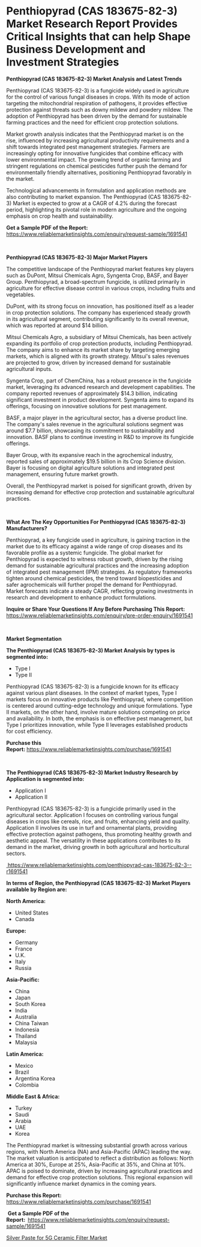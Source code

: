 <p><h1>Penthiopyrad (CAS 183675-82-3) Market Research Report Provides Critical Insights that can help Shape Business Development and Investment Strategies</h1></p><p><strong>Penthiopyrad (CAS 183675-82-3) Market Analysis and Latest Trends</strong></p>
<p><p>Penthiopyrad (CAS 183675-82-3) is a fungicide widely used in agriculture for the control of various fungal diseases in crops. With its mode of action targeting the mitochondrial respiration of pathogens, it provides effective protection against threats such as downy mildew and powdery mildew. The adoption of Penthiopyrad has been driven by the demand for sustainable farming practices and the need for efficient crop protection solutions.</p><p>Market growth analysis indicates that the Penthiopyrad market is on the rise, influenced by increasing agricultural productivity requirements and a shift towards integrated pest management strategies. Farmers are increasingly opting for innovative fungicides that combine efficacy with lower environmental impact. The growing trend of organic farming and stringent regulations on chemical pesticides further push the demand for environmentally friendly alternatives, positioning Penthiopyrad favorably in the market.</p><p>Technological advancements in formulation and application methods are also contributing to market expansion. The Penthiopyrad (CAS 183675-82-3) Market is expected to grow at a CAGR of 4.2% during the forecast period, highlighting its pivotal role in modern agriculture and the ongoing emphasis on crop health and sustainability.</p></p>
<p><strong>Get a Sample PDF of the Report:&nbsp;</strong> <a href="https://www.reliablemarketinsights.com/enquiry/request-sample/1691541?utm_campaign=1166&utm_medium=2&utm_source=Github&utm_content=ia&utm_term=07012025&utm_id=penthiopyrad-cas-183675-82-3">https://www.reliablemarketinsights.com/enquiry/request-sample/1691541</a></p>
<p>&nbsp;</p>
<p><strong>Penthiopyrad (CAS 183675-82-3) Major Market Players</strong></p>
<p><p>The competitive landscape of the Penthiopyrad market features key players such as DuPont, Mitsui Chemicals Agro, Syngenta Crop, BASF, and Bayer Group. Penthiopyrad, a broad-spectrum fungicide, is utilized primarily in agriculture for effective disease control in various crops, including fruits and vegetables.</p><p>DuPont, with its strong focus on innovation, has positioned itself as a leader in crop protection solutions. The company has experienced steady growth in its agricultural segment, contributing significantly to its overall revenue, which was reported at around $14 billion.</p><p>Mitsui Chemicals Agro, a subsidiary of Mitsui Chemicals, has been actively expanding its portfolio of crop protection products, including Penthiopyrad. The company aims to enhance its market share by targeting emerging markets, which is aligned with its growth strategy. Mitsui's sales revenues are projected to grow, driven by increased demand for sustainable agricultural inputs.</p><p>Syngenta Crop, part of ChemChina, has a robust presence in the fungicide market, leveraging its advanced research and development capabilities. The company reported revenues of approximately $14.3 billion, indicating significant investment in product development. Syngenta aims to expand its offerings, focusing on innovative solutions for pest management.</p><p>BASF, a major player in the agricultural sector, has a diverse product line. The company's sales revenue in the agricultural solutions segment was around $7.7 billion, showcasing its commitment to sustainability and innovation. BASF plans to continue investing in R&D to improve its fungicide offerings.</p><p>Bayer Group, with its expansive reach in the agrochemical industry, reported sales of approximately $19.5 billion in its Crop Science division. Bayer is focusing on digital agriculture solutions and integrated pest management, ensuring future market growth.</p><p>Overall, the Penthiopyrad market is poised for significant growth, driven by increasing demand for effective crop protection and sustainable agricultural practices.</p></p>
<p>&nbsp;</p>
<p><strong>What Are The Key Opportunities For Penthiopyrad (CAS 183675-82-3) Manufacturers?</strong></p>
<p><p>Penthiopyrad, a key fungicide used in agriculture, is gaining traction in the market due to its efficacy against a wide range of crop diseases and its favorable profile as a systemic fungicide. The global market for Penthiopyrad is expected to witness robust growth, driven by the rising demand for sustainable agricultural practices and the increasing adoption of integrated pest management (IPM) strategies. As regulatory frameworks tighten around chemical pesticides, the trend toward biopesticides and safer agrochemicals will further propel the demand for Penthiopyrad. Market forecasts indicate a steady CAGR, reflecting growing investments in research and development to enhance product formulations.</p></p>
<p><strong>Inquire or Share Your Questions If Any Before Purchasing This Report:</strong> <a href="https://www.reliablemarketinsights.com/enquiry/pre-order-enquiry/1691541?utm_campaign=1166&utm_medium=2&utm_source=Github&utm_content=ia&utm_term=07012025&utm_id=penthiopyrad-cas-183675-82-3">https://www.reliablemarketinsights.com/enquiry/pre-order-enquiry/1691541</a></p>
<p>&nbsp;</p>
<p><strong>Market Segmentation</strong></p>
<p><strong>The Penthiopyrad (CAS 183675-82-3) Market Analysis by types is segmented into:</strong></p>
<p><ul><li>Type I</li><li>Type II</li></ul></p>
<p><p>Penthiopyrad (CAS 183675-82-3) is a fungicide known for its efficacy against various plant diseases. In the context of market types, Type I markets focus on innovative products like Penthiopyrad, where competition is centered around cutting-edge technology and unique formulations. Type II markets, on the other hand, involve mature solutions competing on price and availability. In both, the emphasis is on effective pest management, but Type I prioritizes innovation, while Type II leverages established products for cost efficiency.</p></p>
<p><strong>Purchase this Report:&nbsp;</strong><a href="https://www.reliablemarketinsights.com/purchase/1691541?utm_campaign=1166&utm_medium=2&utm_source=Github&utm_content=ia&utm_term=07012025&utm_id=penthiopyrad-cas-183675-82-3">https://www.reliablemarketinsights.com/purchase/1691541</a></p>
<p>&nbsp;</p>
<p><strong>The Penthiopyrad (CAS 183675-82-3) Market Industry Research by Application is segmented into:</strong></p>
<p><ul><li>Application I</li><li>Application II</li></ul></p>
<p><p>Penthiopyrad (CAS 183675-82-3) is a fungicide primarily used in the agricultural sector. Application I focuses on controlling various fungal diseases in crops like cereals, rice, and fruits, enhancing yield and quality. Application II involves its use in turf and ornamental plants, providing effective protection against pathogens, thus promoting healthy growth and aesthetic appeal. The versatility in these applications contributes to its demand in the market, driving growth in both agricultural and horticultural sectors.</p></p>
<p><a href="https://www.reliablemarketinsights.com/penthiopyrad-cas-183675-82-3--r1691541?utm_campaign=1166&utm_medium=2&utm_source=Github&utm_content=ia&utm_term=07012025&utm_id=penthiopyrad-cas-183675-82-3">&nbsp;https://www.reliablemarketinsights.com/penthiopyrad-cas-183675-82-3--r1691541</a></p>
<p><strong>In terms of Region, the Penthiopyrad (CAS 183675-82-3) Market Players available by Region are:</strong></p>
<p>
    <p> <strong> North America: </strong>
        <ul>
            <li>United States</li>
            <li>Canada</li>
        </ul>
        </p> 
    <p> <strong> Europe: </strong>
        <ul>
            <li>Germany</li>
            <li>France</li>
            <li>U.K.</li>
            <li>Italy</li>
            <li>Russia</li>
        </ul>
        </p> 
    <p> <strong> Asia-Pacific: </strong>
        <ul>
            <li>China</li>
            <li>Japan</li>
            <li>South Korea</li>
            <li>India</li>
            <li>Australia</li>
            <li>China Taiwan</li>
            <li>Indonesia</li>
            <li>Thailand</li>
            <li>Malaysia</li>
        </ul>
        </p> 
    <p> <strong> Latin America: </strong>
        <ul>
            <li>Mexico</li>
            <li>Brazil</li>
            <li>Argentina Korea</li>
            <li>Colombia</li>
        </ul>
        </p> 
    <p> <strong> Middle East & Africa: </strong>
        <ul>
            <li>Turkey</li>
            <li>Saudi</li>
            <li>Arabia</li>
            <li>UAE</li>
            <li>Korea</li>
        </ul>
    </p>
    </p>
<p><p>The Penthiopyrad market is witnessing substantial growth across various regions, with North America (NA) and Asia-Pacific (APAC) leading the way. The market valuation is anticipated to reflect a distribution as follows: North America at 30%, Europe at 25%, Asia-Pacific at 35%, and China at 10%. APAC is poised to dominate, driven by increasing agricultural practices and demand for effective crop protection solutions. This regional expansion will significantly influence market dynamics in the coming years.</p></p>
<p><strong>Purchase this Report: </strong><a href="https://www.reliablemarketinsights.com/purchase/1691541?utm_campaign=1166&utm_medium=2&utm_source=Github&utm_content=ia&utm_term=07012025&utm_id=penthiopyrad-cas-183675-82-3">https://www.reliablemarketinsights.com/purchase/1691541</a></p>
<p>&nbsp;<strong>Get a Sample PDF of the Report:&nbsp;&nbsp;</strong><a href="https://www.reliablemarketinsights.com/enquiry/request-sample/1691541?utm_campaign=1166&utm_medium=2&utm_source=Github&utm_content=ia&utm_term=07012025&utm_id=penthiopyrad-cas-183675-82-3">https://www.reliablemarketinsights.com/enquiry/request-sample/1691541</a></p>
<p><strong></strong></p>
<p><p><a href="https://github.com/yoshih12/Market-Research-Report-List-4/blob/main/silver-paste-for-5g-ceramic-filter-market.md?utm_campaign=1166&utm_medium=2&utm_source=Github&utm_content=ia&utm_term=07012025&utm_id=penthiopyrad-cas-183675-82-3">Silver Paste for 5G Ceramic Filter Market</a></p></p>